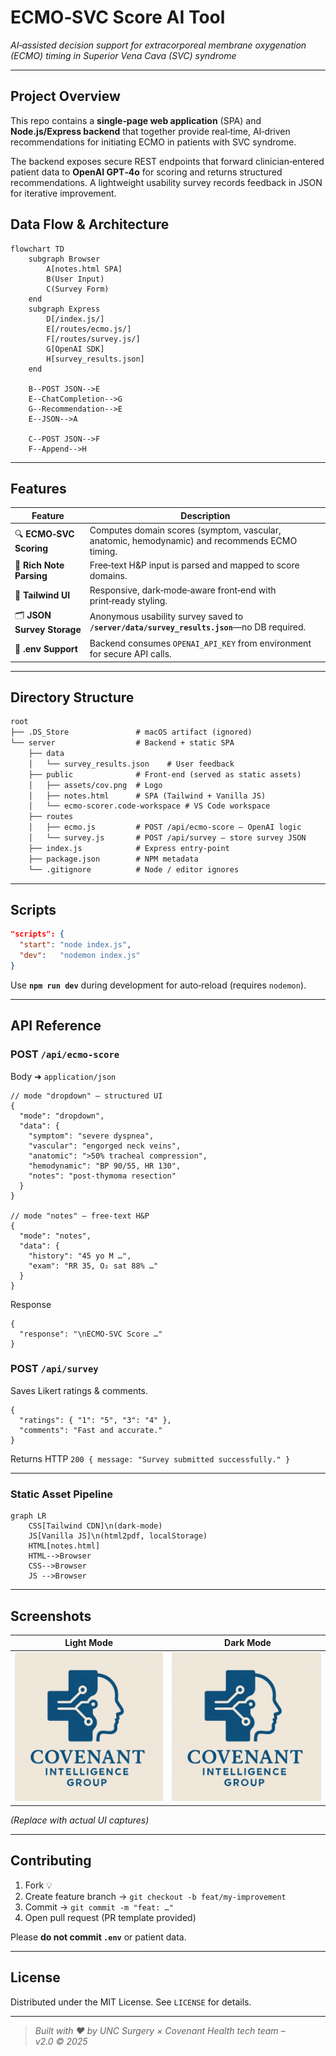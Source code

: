 # ECMO‑SVC Score AI Tool

*AI‑assisted decision support for extracorporeal membrane oxygenation (ECMO) timing in Superior Vena Cava (SVC) syndrome*

---

## Project Overview
This repo contains a **single‑page web application** (SPA) and **Node.js/Express backend** that together provide real‑time, AI‑driven recommendations for initiating ECMO in patients with SVC syndrome.

The backend exposes secure REST endpoints that forward clinician‑entered patient data to **OpenAI GPT‑4o** for scoring and returns structured recommendations. A lightweight usability survey records feedback in JSON for iterative improvement.

## Data Flow & Architecture
```mermaid
flowchart TD
    subgraph Browser
        A[notes.html SPA]
        B(User Input)
        C(Survey Form)
    end
    subgraph Express
        D[/index.js/]
        E[/routes/ecmo.js/]
        F[/routes/survey.js/]
        G[OpenAI SDK]
        H[survey_results.json]
    end

    B--POST JSON-->E
    E--ChatCompletion-->G
    G--Recommendation-->E
    E--JSON-->A

    C--POST JSON-->F
    F--Append-->H
```

---

## Features
| Feature | Description |
|---------|-------------|
| 🔍 **ECMO‑SVC Scoring** | Computes domain scores (symptom, vascular, anatomic, hemodynamic) and recommends ECMO timing. |
| 📝 **Rich Note Parsing** | Free‑text H&P input is parsed and mapped to score domains. |
| 🎨 **Tailwind UI** | Responsive, dark‑mode‑aware front‑end with print‑ready styling. |
| 🗂 **JSON Survey Storage** | Anonymous usability survey saved to **`/server/data/survey_results.json`**—no DB required. |
| 🔐 **.env Support** | Backend consumes `OPENAI_API_KEY` from environment for secure API calls. |

---

## Directory Structure
```txt
root
├── .DS_Store               # macOS artifact (ignored)
└── server                  # Backend + static SPA
    ├── data
    │   └── survey_results.json    # User feedback
    ├── public              # Front‑end (served as static assets)
    │   ├── assets/cov.png  # Logo
    │   ├── notes.html      # SPA (Tailwind + Vanilla JS)
    │   └── ecmo-scorer.code-workspace # VS Code workspace
    ├── routes
    │   ├── ecmo.js         # POST /api/ecmo-score – OpenAI logic
    │   └── survey.js       # POST /api/survey – store survey JSON
    ├── index.js            # Express entry‑point
    ├── package.json        # NPM metadata
    └── .gitignore          # Node / editor ignores
```
---

## Scripts
```json
"scripts": {
  "start": "node index.js",
  "dev":   "nodemon index.js"
}
```
Use **`npm run dev`** during development for auto‑reload (requires `nodemon`).

---

## API Reference
### POST `/api/ecmo-score`
Body ➜ `application/json`
```jsonc
// mode "dropdown" – structured UI
{
  "mode": "dropdown",
  "data": {
    "symptom": "severe dyspnea",
    "vascular": "engorged neck veins",
    "anatomic": ">50% tracheal compression",
    "hemodynamic": "BP 90/55, HR 130",
    "notes": "post‑thymoma resection"
  }
}

// mode "notes" – free‑text H&P
{
  "mode": "notes",
  "data": {
    "history": "45 yo M …",
    "exam": "RR 35, O₂ sat 88% …"
  }
}
```
Response
```jsonc
{
  "response": "\nECMO‑SVC Score …"
}
```

### POST `/api/survey`
Saves Likert ratings & comments.
```jsonc
{
  "ratings": { "1": "5", "3": "4" },
  "comments": "Fast and accurate."
}
```
Returns HTTP `200 { message: "Survey submitted successfully." }`

---


### Static Asset Pipeline
```mermaid
graph LR
    CSS[Tailwind CDN]\n(dark‑mode)
    JS[Vanilla JS]\n(html2pdf, localStorage)
    HTML[notes.html]
    HTML-->Browser
    CSS-->Browser
    JS -->Browser
```

---

## Screenshots
| Light Mode | Dark Mode |
|------------|-----------|
| ![light](server/public/assets/cov.png) | ![dark](server/public/assets/cov.png) |

*(Replace with actual UI captures)*

---

## Contributing
1. Fork 💡
2. Create feature branch → `git checkout -b feat/my‑improvement`
3. Commit → `git commit -m "feat: …"`
4. Open pull request (PR template provided)

Please **do not commit `.env`** or patient data.

---

## License
Distributed under the MIT License. See `LICENSE` for details.

---

> *Built with ❤️ by UNC Surgery × Covenant Health tech team – v2.0 © 2025*
